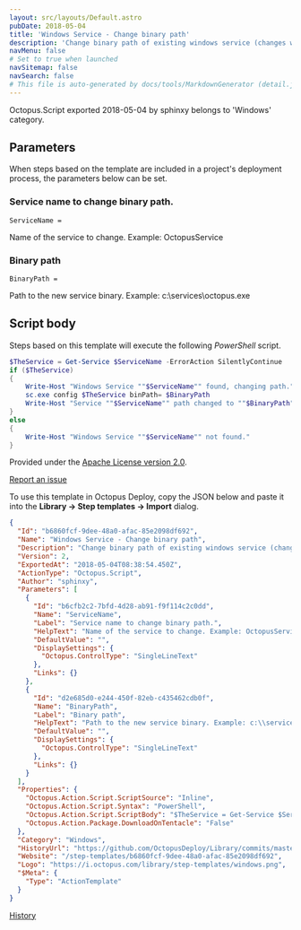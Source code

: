 ```yaml
---
layout: src/layouts/Default.astro
pubDate: 2018-05-04
title: 'Windows Service - Change binary path'
description: 'Change binary path of existing windows service (changes will be effective after service start/stop)'
navMenu: false
# Set to true when launched
navSitemap: false
navSearch: false
# This file is auto-generated by docs/tools/MarkdownGenerator (detail.js)
---
```


Octopus.Script exported 2018-05-04 by sphinxy belongs to 'Windows' category.

## Parameters

When steps based on the template are included in a project's deployment process, the parameters below can be set.


<div class="param">

### Service name to change binary path.

`ServiceName = `

Name of the service to change. Example: OctopusService

</div>
        
<div class="param">

### Binary path

`BinaryPath = `

Path to the new service binary. Example: c:\services\octopus.exe

</div>
        

## Script body

Steps based on this template will execute the following *PowerShell* script.

```powershell
$TheService = Get-Service $ServiceName -ErrorAction SilentlyContinue
if ($TheService)
{
    Write-Host "Windows Service ""$ServiceName"" found, changing path."
    sc.exe config $TheService binPath= $BinaryPath
    Write-Host "Service ""$ServiceName"" path changed to ""$BinaryPath"", restart service to use new path."
}
else
{
    Write-Host "Windows Service ""$ServiceName"" not found."
}

```

Provided under the [Apache License version 2.0](https://github.com/OctopusDeploy/Library/blob/master/LICENSE.txt).

[Report an issue](https://github.com/OctopusDeploy/Library/issues/new?assignees=&labels=&projects=&template=bug-report.yml&title=Issue%20with%20Windows%20Service%20-%20Change%20binary%20path&step-template=Windows%20Service%20-%20Change%20binary%20path)

<div class="get-json">

To use this template in Octopus Deploy, copy the JSON below and paste it into the **Library → Step templates → Import** dialog.

```json
{
  "Id": "b6860fcf-9dee-48a0-afac-85e2098df692",
  "Name": "Windows Service - Change binary path",
  "Description": "Change binary path of existing windows service (changes will be effective after service start/stop)",
  "Version": 2,
  "ExportedAt": "2018-05-04T08:38:54.450Z",
  "ActionType": "Octopus.Script",
  "Author": "sphinxy",
  "Parameters": [
    {
      "Id": "b6cfb2c2-7bfd-4d28-ab91-f9f114c2c0dd",
      "Name": "ServiceName",
      "Label": "Service name to change binary path.",
      "HelpText": "Name of the service to change. Example: OctopusService",
      "DefaultValue": "",
      "DisplaySettings": {
        "Octopus.ControlType": "SingleLineText"
      },
      "Links": {}
    },
    {
      "Id": "d2e685d0-e244-450f-82eb-c435462cdb0f",
      "Name": "BinaryPath",
      "Label": "Binary path",
      "HelpText": "Path to the new service binary. Example: c:\\services\\octopus.exe",
      "DefaultValue": "",
      "DisplaySettings": {
        "Octopus.ControlType": "SingleLineText"
      },
      "Links": {}
    }
  ],
  "Properties": {
    "Octopus.Action.Script.ScriptSource": "Inline",
    "Octopus.Action.Script.Syntax": "PowerShell",
    "Octopus.Action.Script.ScriptBody": "$TheService = Get-Service $ServiceName -ErrorAction SilentlyContinue\nif ($TheService)\n{\n    Write-Host \"Windows Service \"\"$ServiceName\"\" found, changing path.\"\n    sc.exe config $TheService binPath= $BinaryPath\n    Write-Host \"Service \"\"$ServiceName\"\" path changed to \"\"$BinaryPath\"\", restart service to use new path.\"\n}\nelse\n{\n    Write-Host \"Windows Service \"\"$ServiceName\"\" not found.\"\n}\n",
    "Octopus.Action.Package.DownloadOnTentacle": "False"
  },
  "Category": "Windows",
  "HistoryUrl": "https://github.com/OctopusDeploy/Library/commits/master/step-templates//opt/buildagent/work/75443764cd38076d/step-templates/windows-service-change-binary-path.json",
  "Website": "/step-templates/b6860fcf-9dee-48a0-afac-85e2098df692",
  "Logo": "https://i.octopus.com/library/step-templates/windows.png",
  "$Meta": {
    "Type": "ActionTemplate"
  }
}
```

[History](https://github.com/OctopusDeploy/Library/commits/master/step-templates/https://github.com/OctopusDeploy/Library/commits/master/step-templates//opt/buildagent/work/75443764cd38076d/step-templates/windows-service-change-binary-path.json)

</div>
